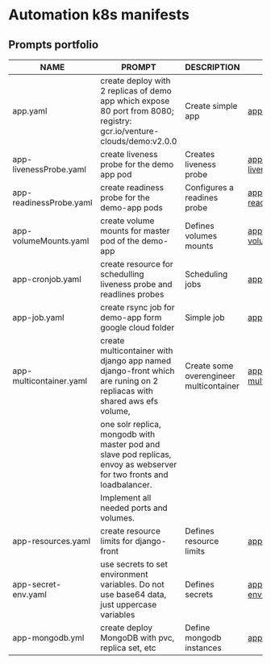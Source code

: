 # Automation k8s manifests

## Prompts portfolio

| NAME                    | PROMPT                                                                                                                | DESCRIPTION                             | EXAMPLE                                                 |
| ----------------------- | --------------------------------------------------------------------------------------------------------------------- | --------------------------------------- | ------------------------------------------------------- |
| app.yaml                | create deploy with 2 replicas of demo app which expose 80 port from 8080; registry: gcr.io/venture-clouds/demo:v2.0.0 | Create simple app                       | [app.yaml](https://github.com/Searge/automation-k8s-manifests/blob/main/yaml/app.yaml)                               |
| app-livenessProbe.yaml  | create liveness probe for the demo app pod                                                                            | Creates liveness probe                  | [app-livenessProbe.yaml](https://github.com/Searge/automation-k8s-manifests/blob/main/yaml/app-livenessProbe.yaml)   |
| app-readinessProbe.yaml | create readiness probe for the demo-app pods                                                                          | Configures a readines probe             | [app-readinessProbe.yaml](https://github.com/Searge/automation-k8s-manifests/blob/main/yaml/app-readinessProbe.yaml) |
| app-volumeMounts.yaml   | create volume mounts for master pod of the demo-app                                                                   | Defines volumes mounts                  | [app-volumeMounts.yaml](https://github.com/Searge/automation-k8s-manifests/blob/main/yaml/app-volumeMounts.yaml)     |
| app-cronjob.yaml        | create resource for schedulling liveness probe and readlines probes                                                   | Scheduling jobs                         | [app-cronjob.yaml](https://github.com/Searge/automation-k8s-manifests/blob/main/yaml/app-cronjob.yaml)               |
| app-job.yaml            | create rsync job for demo-app form google cloud folder                                                                | Simple job                              | [app-job.yaml](https://github.com/Searge/automation-k8s-manifests/blob/main/yaml/app-job.yaml)                       |
| app-multicontainer.yaml | create multicontainer with django app named django-front which are runing on 2 repliacas with shared aws efs volume,  | Create some overengineer multicontainer | [app-multicontainer.yaml](https://github.com/Searge/automation-k8s-manifests/blob/main/yaml/app-multicontainer.yaml) |
|                         | one solr replica, mongodb with master pod and slave pod replicas, envoy as webserver for two fronts and loadbalancer. |                                         |                                                         |
|                         | Implement all needed ports and volumes.                                                                               |                                         |                                                         |
| app-resources.yaml      | create resource limits for django-front                                                                               | Defines resource limits                 | [app-resources.yaml](https://github.com/Searge/automation-k8s-manifests/blob/main/yaml/app-resources.yaml)           |
| app-secret-env.yaml     | use secrets to set environment variables. Do not use base64 data, just uppercase variables                            | Defines secrets                         | [app-secret-env.yaml](https://github.com/Searge/automation-k8s-manifests/blob/main/yaml/app-secret-env.yaml)         |
| app-mongodb.yml         | create deploy MongoDB with pvc, replica set, etc                                                                      | Define mongodb instances                | [app-mongodb.yml](https://github.com/Searge/automation-k8s-manifests/blob/main/yaml/app-mongodb.yml)                 |
